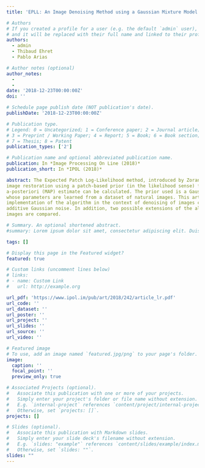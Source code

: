 ```yaml
---
title: 'EPLL: An Image Denoising Method using a Gaussian Mixture Model Learned on a Large Set of Patches'

# Authors
# If you created a profile for a user (e.g. the default `admin` user), write the username (folder name) here
# and it will be replaced with their full name and linked to their profile.
authors:
  - admin
  - Thibaud Ehret 
  - Pablo Arias

# Author notes (optional)
author_notes:
  - 
  - 
date: '2018-12-23T00:00:00Z'
doi: ''

# Schedule page publish date (NOT publication's date).
publishDate: '2018-12-23T00:00:00Z'

# Publication type.
# Legend: 0 = Uncategorized; 1 = Conference paper; 2 = Journal article;
# 3 = Preprint / Working Paper; 4 = Report; 5 = Book; 6 = Book section;
# 7 = Thesis; 8 = Patent
publication_types: ['2']

# Publication name and optional abbreviated publication name.
publication: In *Image Processing On Line (2018)*
publication_short: In *IPOL (2018)*

abstract: The Expected Patch Log-Likelihood method, introduced by Zoran and Weiss, allows for whole
image restoration using a patch-based prior (in the likelihood sense) for which a maximum
a-posteriori (MAP) estimate can be calculated. The prior used is a Gaussian mixture model
whose parameters are learned from a dataset of natural images. This article presents a detailed
implementation of the algorithm in the context of denoising of images contaminated with white
additive Gaussian noise. In addition, two possible extensions of the algorithm to handle color
images are compared.

# Summary. An optional shortened abstract.
#summary: Lorem ipsum dolor sit amet, consectetur adipiscing elit. Duis posuere tellus ac convallis placerat. Proin tincidunt magna sed ex sollicitudin condimentum.

tags: []

# Display this page in the Featured widget?
featured: true

# Custom links (uncomment lines below)
# links:
# - name: Custom Link
#   url: http://example.org

url_pdf: 'https://www.ipol.im/pub/art/2018/242/article_lr.pdf'
url_code: ''
url_dataset: ''
url_poster: ''
url_project: ''
url_slides: ''
url_source: ''
url_video: ''

# Featured image
# To use, add an image named `featured.jpg/png` to your page's folder.
image:
  caption: ''
  focal_point: ''
  preview_only: true

# Associated Projects (optional).
#   Associate this publication with one or more of your projects.
#   Simply enter your project's folder or file name without extension.
#   E.g. `internal-project` references `content/project/internal-project/index.md`.
#   Otherwise, set `projects: []`.
projects: []

# Slides (optional).
#   Associate this publication with Markdown slides.
#   Simply enter your slide deck's filename without extension.
#   E.g. `slides: "example"` references `content/slides/example/index.md`.
#   Otherwise, set `slides: ""`.
slides: ""
---
```

